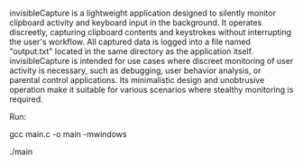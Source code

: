invisibleCapture is a lightweight application designed to silently monitor clipboard activity and keyboard input in the background. It operates discreetly, capturing clipboard contents and keystrokes without interrupting the user's workflow. All captured data is logged into a file named "output.txt" located in the same directory as the application itself. invisibleCapture is intended for use cases where discreet monitoring of user activity is necessary, such as debugging, user behavior analysis, or parental control applications. Its minimalistic design and unobtrusive operation make it suitable for various scenarios where stealthy monitoring is required.


Run:


gcc main.c -o main -mwindows


./main
